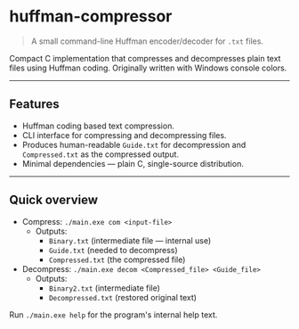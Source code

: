 # huffman-compressor

> A small command-line Huffman encoder/decoder for `.txt` files.

Compact C implementation that compresses and decompresses plain text files using Huffman coding. Originally written with Windows console colors.

---

## Features
- Huffman coding based text compression.
- CLI interface for compressing and decompressing files.
- Produces human-readable `Guide.txt` for decompression and `Compressed.txt` as the compressed output.
- Minimal dependencies — plain C, single-source distribution.

---

## Quick overview
- Compress: `./main.exe com <input-file>`
  - Outputs:
    - `Binary.txt` (intermediate file — internal use)
    - `Guide.txt` (needed to decompress)
    - `Compressed.txt` (the compressed file)
- Decompress: `./main.exe decom <Compressed_file> <Guide_file>`
  - Outputs:
    - `Binary2.txt` (intermediate file)
    - `Decompressed.txt` (restored original text)

Run `./main.exe help` for the program's internal help text.

